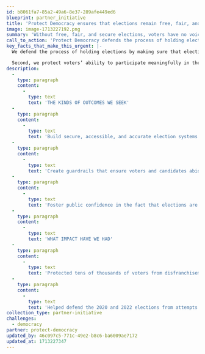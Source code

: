 ```yaml
---
id: b8061fa7-85a2-49a6-8e37-289afe449ed6
blueprint: partner_initiative
title: 'Protect Democracy ensures that elections remain free, fair, and secure  --  that we maintain our collective ability to shape the future.'
image: image-1713227192.png
summary: 'Without free, fair, and secure elections, voters have no voice, little control over the direction of a country, and few ways to correct course when things go awry.'
call_to_action: 'Protect Democracy defends the process of holding elections.'
key_facts_that_make_this_urgent: |-
  We defend the process of holding elections by making sure that election officials are allowed to do their work without interference, that election systems are secure, and that politicians are unable to dictate the outcome or manipulate election rules.  

  Second, we protect voters’ ability to participate meaningfully in the process, free from intimidation and harassment.  By ensuring that elections remain free, fair, and secure, we maintain our collective ability to shape the future of the country — or, when needed, to change course. In that, we protect voters’ trust in the results, even when their preferred candidates lose.
description:
  -
    type: paragraph
    content:
      -
        type: text
        text: 'THE KINDS OF OUTCOMES WE SEEK'
  -
    type: paragraph
    content:
      -
        type: text
        text: 'Build secure, accessible, and accurate election systems and processes that are free from interference from foreign adversaries or domestic political actors.'
  -
    type: paragraph
    content:
      -
        type: text
        text: 'Create guardrails that ensure voters and candidates abide by the outcomes of every election.'
  -
    type: paragraph
    content:
      -
        type: text
        text: 'Foster public confidence in the fact that elections are free, fair, and secure.'
  -
    type: paragraph
    content:
      -
        type: text
        text: 'WHAT IMPACT HAVE WE HAD'
  -
    type: paragraph
    content:
      -
        type: text
        text: 'Protected tens of thousands of voters from disfranchisement, intimidation, suppression, and election manipulation, and secured new precedents around the Ku Klux Klan Act and the Voting Rights Act.'
  -
    type: paragraph
    content:
      -
        type: text
        text: 'Helped defend the 2020 and 2022 elections from attempts to manipulate and subvert a free and fair result, and assisted in the passage of reforms to the Electoral Count Act that will better protect the will of the voters and the transfer of presidential power.'
collection_type: partner-initiative
challenges:
  - democracy
partner: protect-democracy
updated_by: 46c097c5-771c-49e2-b8c6-ba6009ae7172
updated_at: 1713227347
---
```

